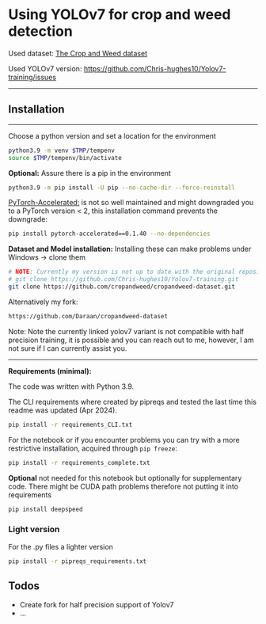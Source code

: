 # Using YOLOv7 for crop and weed detection

Used dataset: [The Crop and Weed dataset](https://github.com/cropandweed/cropandweed-dataset)

Used YOLOv7 version: https://github.com/Chris-hughes10/Yolov7-training/issues

--------------

## Installation

--------------

Choose a python version and set a location for the environment

```sh
python3.9 -m venv $TMP/tempenv
source $TMP/tempenv/bin/activate
```

**Optional:** Assure there is a pip in the environment

```sh
python3.9 -m pip install -U pip --no-cache-dir --force-reinstall  
```

[PyTorch-Accelerated:](https://github.com/Chris-hughes10/pytorch-accelerated) is not so well maintained and might downgraded you to a PyTorch version < 2, this installation command prevents the downgrade:

```sh
pip install pytorch-accelerated==0.1.40 --no-dependencies  
```

**Dataset and Model installation:** Installing these can make problems under Windows -> clone them

```sh
# NOTE: Currently my version is not up to date with the original repository, but provided as a (non-proper) submodule here.
# git clone https://github.com/Chris-hughes10/Yolov7-training.git
git clone https://github.com/cropandweed/cropandweed-dataset.git
```

Alternatively my fork:

```sh
https://github.com/Daraan/cropandweed-dataset
```

Note: Note the currently linked yolov7 variant is not compatible with half precision training,
it is possible and you can reach out to me, however, I am not sure if I can currently assist you.

-------------

**Requirements (minimal):**

The code was written with Python 3.9.

The CLI requirements where created by pipreqs and tested the last time this readme was updated (Apr 2024).

```sh
pip install -r requirements_CLI.txt 
```

For the notebook or if you encounter problems you can try with a more restrictive installation, acquired through `pip freeze`:

```sh
pip install -r requirements_complete.txt 
```

**Optional** not needed for this notebook but optionally for supplementary code.
There might be CUDA path problems therefore not putting it into requirements

```sh
pip install deepspeed 
```

### Light version

For the .py files a lighter version

```sh
pip install -r pipreqs_requirements.txt 
```

## Todos

- Create fork for half precision support of Yolov7
- ...

